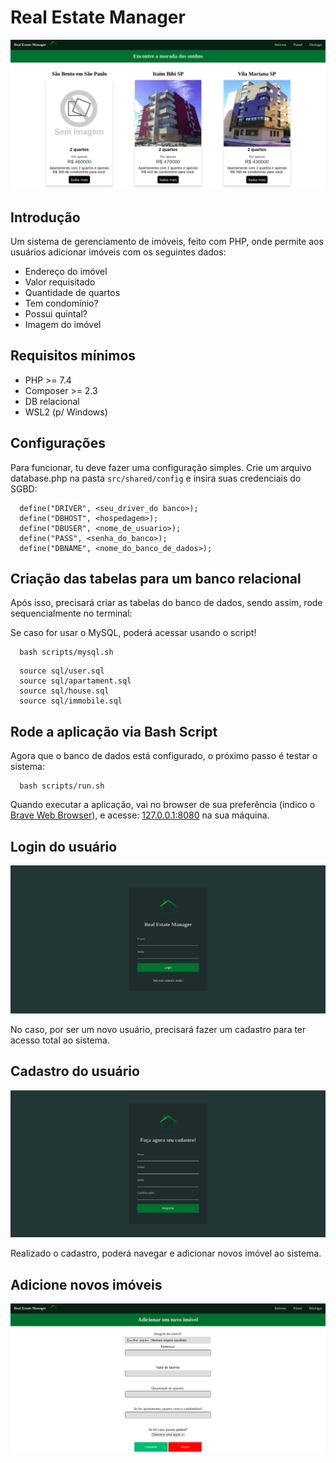 # Real Estate Manager
![Página Inicial do sistema](img/veja-os-imoveis.png)
## Introdução
Um sistema de gerenciamento de imóveis, feito com PHP, onde permite aos usuários adicionar imóveis com os seguintes dados:

- Endereço do imóvel
- Valor requisitado
- Quantidade de quartos
- Tem condomínio?
- Possui quintal?
- Imagem do imóvel

## Requisitos mínimos
- PHP >= 7.4
- Composer >= 2.3
- DB relacional
- WSL2 (p/ Windows)

## Configurações
Para funcionar, tu deve fazer uma configuração simples. Crie um arquivo database.php na pasta `src/shared/config` e insira suas credenciais do SGBD:

```
  define("DRIVER", <seu_driver_do banco>);
  define("DBHOST", <hospedagem>);
  define("DBUSER", <nome_de_usuario>);
  define("PASS", <senha_do_banco>);
  define("DBNAME", <nome_do_banco_de_dados>);
```

## Criação das tabelas para um banco relacional
Após isso, precisará criar as tabelas do banco de dados, sendo assim, rode sequencialmente no terminal:

Se caso for usar o MySQL, poderá acessar usando o script!
```
  bash scripts/mysql.sh
```

```
  source sql/user.sql
  source sql/apartament.sql
  source sql/house.sql
  source sql/immobile.sql
```

## Rode a aplicação via Bash Script
Agora que o banco de dados está configurado, o próximo passo é testar o sistema:

```
  bash scripts/run.sh
```

Quando executar a aplicação, vai no browser de sua preferência (indico o [Brave Web Browser](https://brave.com/pt/)), e acesse: [127.0.0.1:8080](http://127.0.0.1:8080) na sua máquina.

## Login do usuário
![Tela de Login](img/entrar.png)

No caso, por ser um novo usuário, precisará fazer um cadastro para ter acesso total ao sistema.

## Cadastro do usuário
![Tela de Cadastro](img/registrar.png)

Realizado o cadastro, poderá navegar e adicionar novos imóvel ao sistema.

## Adicione novos imóveis
![Tela de adicionar imóvel](img/adicionar-novo-imovel.png)